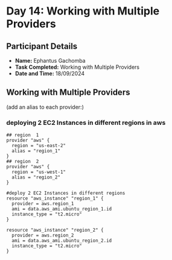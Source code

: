 # Day 14: Working with Multiple Providers

## Participant Details

- **Name:** Ephantus Gachomba
- **Task Completed:** Working with Multiple Providers
- **Date and Time:** 18/09/2024

## Working with Multiple Providers

(add an alias to each provider:)

### deploying 2 EC2 Instances in different regions in aws
```hcl
## region  1 
provider "aws" {
  region = "us-east-2"
  alias = "region_1"
}
## region  2
provider "aws" {
  region = "us-west-1"
  alias = "region_2"
} 

#deploy 2 EC2 Instances in different regions
resource "aws_instance" "region_1" {
  provider = aws.region_1
  ami = data.aws_ami.ubuntu_region_1.id
  instance_type = "t2.micro"
}

resource "aws_instance" "region_2" {
  provider = aws.region_2
  ami = data.aws_ami.ubuntu_region_2.id
  instance_type = "t2.micro"
}
```
